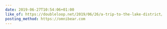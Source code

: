```yaml
---
date: 2019-06-27T10:54:06+01:00
like_of: https://doubleloop.net/2019/06/26/a-trip-to-the-lake-district/
posting_method: https://omnibear.com
---
```

